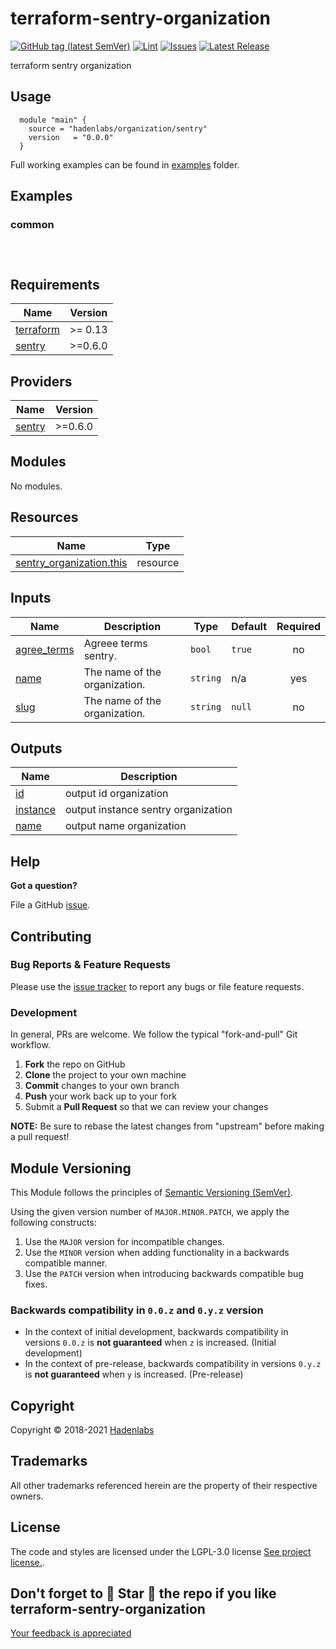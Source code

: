 <!--


  ** DO NOT EDIT THIS FILE
  **
  ** 1) Make all changes to `README.yaml`
  ** 2) Run`make readme` to rebuild this file.
  **
  ** (We maintain HUNDREDS of open source projects. This is how we maintain our sanity.)
  **


  -->

# terraform-sentry-organization

[![GitHub tag (latest SemVer)](https://img.shields.io/github/v/tag/hadenlabs/terraform-sentry-organization.svg?label=latest&sort=semver)](https://github.com/hadenlabs/terraform-sentry-organization/releases) [![Lint](https://github.com/hadenlabs/terraform-sentry-organization/actions/workflows/lint.yml/badge.svg?branch=develop)](https://github.com/hadenlabs/terraform-sentry-organization/actions) [![Issues](https://img.shields.io/github/issues/hadenlabs/terraform-sentry-organization.svg)](https://github.com/hadenlabs/terraform-sentry-organization/issues) [![Latest Release](https://img.shields.io/github/release/hadenlabs/terraform-sentry-organization.svg)](https://github.com/hadenlabs/terraform-sentry-organization/releases)

terraform sentry organization

## Usage

```hcl
  module "main" {
    source = "hadenlabs/organization/sentry"
    version   = "0.0.0"
  }

```

Full working examples can be found in [examples](./examples) folder.

## Examples

### common

```hcl



```

 <!-- BEGIN_TF_DOCS -->

## Requirements

| Name                                                                     | Version |
| ------------------------------------------------------------------------ | ------- |
| <a name="requirement_terraform"></a> [terraform](#requirement_terraform) | >= 0.13 |
| <a name="requirement_sentry"></a> [sentry](#requirement_sentry)          | >=0.6.0 |

## Providers

| Name                                                      | Version |
| --------------------------------------------------------- | ------- |
| <a name="provider_sentry"></a> [sentry](#provider_sentry) | >=0.6.0 |

## Modules

No modules.

## Resources

| Name | Type |
| --- | --- |
| [sentry_organization.this](https://registry.terraform.io/providers/jianyuan/sentry/latest/docs/resources/organization) | resource |

## Inputs

| Name | Description | Type | Default | Required |
| --- | --- | --- | --- | :-: |
| <a name="input_agree_terms"></a> [agree_terms](#input_agree_terms) | Agreee terms sentry. | `bool` | `true` | no |
| <a name="input_name"></a> [name](#input_name) | The name of the organization. | `string` | n/a | yes |
| <a name="input_slug"></a> [slug](#input_slug) | The name of the organization. | `string` | `null` | no |

## Outputs

| Name | Description |
| --- | --- |
| <a name="output_id"></a> [id](#output_id) | output id organization |
| <a name="output_instance"></a> [instance](#output_instance) | output instance sentry organization |
| <a name="output_name"></a> [name](#output_name) | output name organization |

<!-- END_TF_DOCS -->

## Help

**Got a question?**

File a GitHub [issue](https://github.com/hadenlabs/terraform-sentry-organization/issues).

## Contributing

### Bug Reports & Feature Requests

Please use the [issue tracker](https://github.com/hadenlabs/terraform-sentry-organization/issues) to report any bugs or file feature requests.

### Development

In general, PRs are welcome. We follow the typical "fork-and-pull" Git workflow.

1.  **Fork** the repo on GitHub
2.  **Clone** the project to your own machine
3.  **Commit** changes to your own branch
4.  **Push** your work back up to your fork
5.  Submit a **Pull Request** so that we can review your changes

**NOTE:** Be sure to rebase the latest changes from "upstream" before making a pull request!

## Module Versioning

This Module follows the principles of [Semantic Versioning (SemVer)](https://semver.org/).

Using the given version number of `MAJOR.MINOR.PATCH`, we apply the following constructs:

1. Use the `MAJOR` version for incompatible changes.
1. Use the `MINOR` version when adding functionality in a backwards compatible manner.
1. Use the `PATCH` version when introducing backwards compatible bug fixes.

### Backwards compatibility in `0.0.z` and `0.y.z` version

- In the context of initial development, backwards compatibility in versions `0.0.z` is **not guaranteed** when `z` is increased. (Initial development)
- In the context of pre-release, backwards compatibility in versions `0.y.z` is **not guaranteed** when `y` is increased. (Pre-release)

## Copyright

Copyright © 2018-2021 [Hadenlabs](https://hadenlabs.com)

## Trademarks

All other trademarks referenced herein are the property of their respective owners.

## License

The code and styles are licensed under the LGPL-3.0 license [See project license.](LICENSE).

## Don't forget to 🌟 Star 🌟 the repo if you like terraform-sentry-organization

[Your feedback is appreciated](https://github.com/hadenlabs/terraform-sentry-organization/issues)
